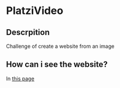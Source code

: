 # PlatziVideo

## Descrpition
Challenge of create a website from an image

## How can i see the website?
In [this page](https://nightmare06.github.io/PlatziVideo/)
